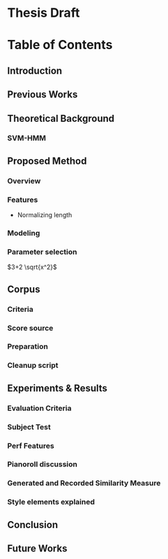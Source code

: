 Thesis Draft
=============
# Table of Contents

## Introduction

## Previous Works

## Theoretical Background
### SVM-HMM

## Proposed Method
### Overview
### Features
   * Normalizing length
### Modeling
### Parameter selection

$3+2 \sqrt{x^2}$
## Corpus
### Criteria
### Score source
### Preparation
### Cleanup script

## Experiments & Results

### Evaluation Criteria
### Subject Test
### Perf Features 
### Pianoroll discussion
### Generated and Recorded Similarity Measure
### Style elements explained

## Conclusion

## Future Works
